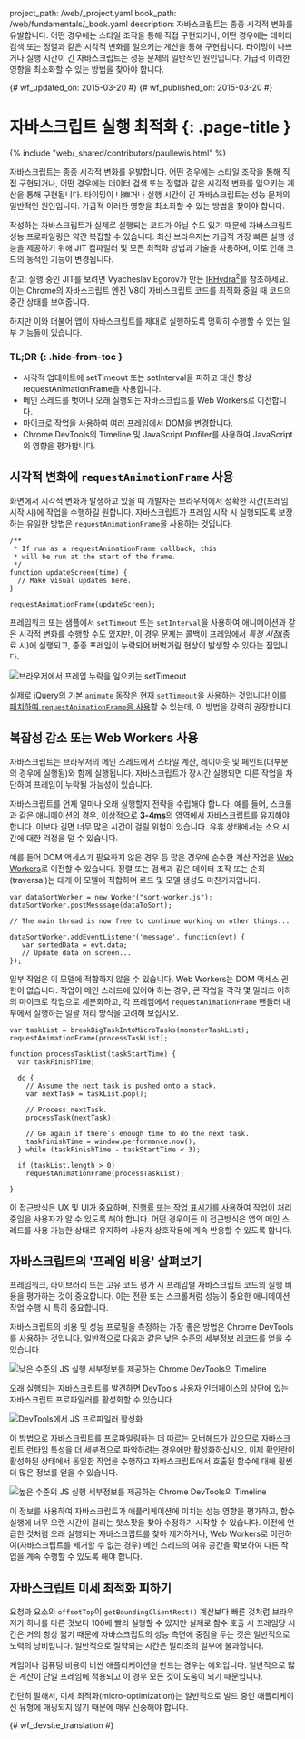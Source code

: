 project_path: /web/_project.yaml
book_path: /web/fundamentals/_book.yaml
description: 자바스크립트는 종종 시각적 변화를 유발합니다. 어떤 경우에는 스타일 조작을 통해 직접 구현되거나, 어떤 경우에는 데이터 검색 또는 정렬과 같은 시각적 변화를 일으키는 계산을 통해 구현됩니다. 타이밍이 나쁘거나 실행 시간이 긴 자바스크립트는 성능 문제의 일반적인 원인입니다. 가급적 이러한 영향을 최소화할 수 있는 방법을 찾아야 합니다.

{# wf_updated_on: 2015-03-20 #}
{# wf_published_on: 2015-03-20 #}

# 자바스크립트 실행 최적화 {: .page-title }

{% include "web/_shared/contributors/paullewis.html" %}

자바스크립트는 종종 시각적 변화를 유발합니다. 어떤 경우에는
스타일 조작을 통해 직접 구현되거나, 어떤 경우에는 데이터 검색 또는 정렬과 같은
시각적 변화를 일으키는 계산을 통해 구현됩니다. 타이밍이 나쁘거나 실행 시간이 긴
자바스크립트는 성능 문제의 일반적인 원인입니다.
가급적 이러한 영향을 최소화할 수 있는 방법을 찾아야 합니다.

작성하는 자바스크립트가 실제로 실행되는 코드가 아닐 수도 있기 때문에 자바스크립트 성능 프로파일링은 약간 복잡할 수 있습니다. 최신 브라우저는 가급적 가장 빠른 실행 성능을 제공하기 위해 JIT 컴파일러 및 모든 최적화 방법과 기술을 사용하며, 이로 인해 코드의 동적인 기능이 변경됩니다.

참고: 실행 중인 JIT를 보려면 Vyacheslav Egorov가 만든 <a href='http://mrale.ph/irhydra/2/'>IRHydra<sup>2</sup></a>를 참조하세요. 이는 Chrome의 자바스크립트 엔진 V8이 자바스크립트 코드를 최적화 중일 때 코드의 중간 상태를 보여줍니다.

하지만 이와 더불어 앱이 자바스크립트를 제대로 실행하도록 명확히 수행할 수 있는 일부 기능들이 있습니다.

### TL;DR {: .hide-from-toc }

* 시각적 업데이트에 setTimeout 또는 setInterval을 피하고 대신 항상 requestAnimationFrame을 사용합니다.
* 메인 스레드를 벗어나 오래 실행되는 자바스크립트를 Web Workers로 이전합니다.
* 마이크로 작업을 사용하여 여러 프레임에서 DOM을 변경합니다.
* Chrome DevTools의 Timeline 및 JavaScript Profiler를 사용하여 JavaScript의 영향을 평가합니다.

## 시각적 변화에 `requestAnimationFrame` 사용

화면에서 시각적 변화가 발생하고 있을 때 개발자는 브라우저에서 정확한 시간(프레임 시작 시)에 작업을 수행하길 원합니다. 자바스크립트가 프레임 시작 시 실행되도록 보장하는 유일한 방법은 `requestAnimationFrame`을 사용하는 것입니다.


    /**
     * If run as a requestAnimationFrame callback, this
     * will be run at the start of the frame.
     */
    function updateScreen(time) {
      // Make visual updates here.
    }

    requestAnimationFrame(updateScreen);


프레임워크 또는 샘플에서 `setTimeout` 또는 `setInterval`을 사용하여 애니메이션과 같은 시각적 변화를 수행할 수도 있지만, 이 경우 문제는 콜백이 프레임에서 _특정 시점_(종료 시)에 실행되고, 종종 프레임이 누락되어 버벅거림 현상이 발생할 수 있다는 점입니다.

<img src="images/optimize-javascript-execution/settimeout.jpg" alt="브라우저에서 프레임 누락을 일으키는 setTimeout">

실제로 jQuery의 기본 `animate` 동작은 현재 `setTimeout`을 사용하는 것입니다! [이를 패치하여 `requestAnimationFrame`을 사용](https://github.com/gnarf/jquery-requestAnimationFrame)할 수 있는데, 이 방법을 강력히 권장합니다.

## 복잡성 감소 또는 Web Workers 사용

자바스크립트는 브라우저의 메인 스레드에서 스타일 계산, 레이아웃 및 페인트(대부분의 경우에 실행됨)와 함께 실행됩니다. 자바스크립트가 장시간 실행되면 다른 작업을 차단하여 프레임이 누락될 가능성이 있습니다.

자바스크립트를 언제 얼마나 오래 실행할지 전략을 수립해야 합니다. 예를 들어, 스크롤과 같은 애니메이션의 경우, 이상적으로 **3-4ms**의 영역에서 자바스크립트를 유지해야 합니다. 이보다 길면 너무 많은 시간이 걸릴 위험이 있습니다. 유휴 상태에서는 소요 시간에 대한 걱정을 덜 수 있습니다.

예를 들어 DOM 액세스가 필요하지 않은 경우 등 많은 경우에 순수한 계산 작업을 [Web Workers](https://developer.mozilla.org/en-US/docs/Web/API/Web_Workers_API/basic_usage)로 이전할 수 있습니다. 정렬 또는 검색과 같은 데이터 조작 또는 순회(traversal)는 대개 이 모델에 적합하며 로드 및 모델 생성도 마찬가지입니다.


    var dataSortWorker = new Worker("sort-worker.js");
    dataSortWorker.postMesssage(dataToSort);

    // The main thread is now free to continue working on other things...

    dataSortWorker.addEventListener('message', function(evt) {
       var sortedData = evt.data;
       // Update data on screen...
    });



일부 작업은 이 모델에 적합하지 않을 수 있습니다. Web Workers는 DOM 액세스 권한이 없습니다. 작업이 메인 스레드에 있어야 하는 경우, 큰 작업을 각각 몇 밀리초 이하의 마이크로 작업으로 세분화하고, 각 프레임에서 `requestAnimationFrame` 핸들러 내부에서 실행하는 일괄 처리 방식을 고려해 보십시오.


    var taskList = breakBigTaskIntoMicroTasks(monsterTaskList);
    requestAnimationFrame(processTaskList);

    function processTaskList(taskStartTime) {
      var taskFinishTime;

      do {
        // Assume the next task is pushed onto a stack.
        var nextTask = taskList.pop();

        // Process nextTask.
        processTask(nextTask);

        // Go again if there’s enough time to do the next task.
        taskFinishTime = window.performance.now();
      } while (taskFinishTime - taskStartTime < 3);

      if (taskList.length > 0)
        requestAnimationFrame(processTaskList);

    }


이 접근방식은 UX 및 UI가 중요하며, [진행률 또는 작업 표시기를 사용](https://www.google.com/design/spec/components/progress-activity.html)하여 작업이 처리 중임을 사용자가 알 수 있도록 해야 합니다. 어떤 경우이든 이 접근방식은 앱의 메인 스레드를 사용 가능한 상태로 유지하여 사용자 상호작용에 계속 반응할 수 있도록 합니다.

## 자바스크립트의 '프레임 비용' 살펴보기

프레임워크, 라이브러리 또는 고유 코드 평가 시 프레임별 자바스크립트 코드의 실행 비용을 평가하는 것이 중요합니다. 이는 전환 또는 스크롤처럼 성능이 중요한 애니메이션 작업 수행 시 특히 중요합니다.

자바스크립트의 비용 및 성능 프로필을 측정하는 가장 좋은 방법은 Chrome DevTools를 사용하는 것입니다. 일반적으로 다음과 같은 낮은 수준의 세부정보 레코드를 얻을 수 있습니다.

<img src="images/optimize-javascript-execution/low-js-detail.jpg" alt="낮은 수준의 JS 실행 세부정보를 제공하는 Chrome DevTools의 Timeline">

오래 실행되는 자바스크립트를 발견하면 DevTools 사용자 인터페이스의 상단에 있는 자바스크립트 프로파일러를 활성화할 수 있습니다.

<img src="images/optimize-javascript-execution/js-profiler-toggle.jpg" alt="DevTools에서 JS 프로파일러 활성화">

이 방법으로 자바스크립트를 프로파일링하는 데 따르는 오버헤드가 있으므로 자바스크립트 런타임 특성을 더 세부적으로 파악하려는 경우에만 활성화하십시오. 이제 확인란이 활성화된 상태에서 동일한 작업을 수행하고 자바스크립트에서 호출된 함수에 대해 휠씬 더 많은 정보를 얻을 수 있습니다.

<img src="images/optimize-javascript-execution/high-js-detail.jpg" alt="높은 수준의 JS 실행 세부정보를 제공하는 Chrome DevTools의 Timeline">

이 정보를 사용하여 자바스크립트가 애플리케이션에 미치는 성능 영향을 평가하고, 함수 실행에 너무 오랜 시간이 걸리는 핫스팟을 찾아 수정하기 시작할 수 있습니다. 이전에 언급한 것처럼 오래 실행되는 자바스크립트를 찾아 제거하거나, Web Workers로 이전하여(자바스크립트를 제거할 수 없는 경우) 메인 스레드의 여유 공간을 확보하여 다른 작업을 계속 수행할 수 있도록 해야 합니다.

## 자바스크립트 미세 최적화 피하기

요청과 요소의 `offsetTop`이 `getBoundingClientRect()` 계산보다 빠른 것처럼 브라우저가 하나를 다른 것보다 100배 빨리 실행할 수 있지만 실제로 함수 호출 시 프레임당 시간은 거의 항상 짧기 때문에 자바스크립트의 성능 측면에 중점을 두는 것은 일반적으로 노력의 낭비입니다. 일반적으로 절약되는 시간은 밀리초의 일부에 불과합니다.

게임이나 컴퓨팅 비용이 비싼 애플리케이션을 만드는 경우는 예외입니다. 일반적으로 많은 계산이 단일 프레임에 적용되고 이 경우 모든 것이 도움이 되기 때문입니다.

간단히 말해서, 미세 최적화(micro-optimization)는 일반적으로 빌드 중인 애플리케이션 유형에 매핑되지 않기 때문에 매우 신중해야 합니다.


{# wf_devsite_translation #}
